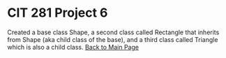 # CIT 281 Project 6
Created a base class Shape, a second class called Rectangle that inherits from Shape (aka child class of the base), and a third class called Triangle which is also a child class.
[Back to Main Page](https://erikakoopmans.github.io/)
